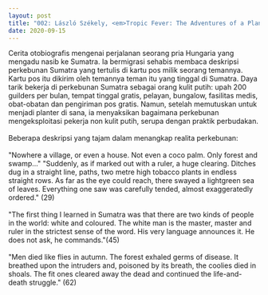```yaml
---
layout: post
title: "002: László Székely, <em>Tropic Fever: The Adventures of a Planter in Sumatra</em> (1937)"
date: 2020-09-15
---
```

Cerita otobiografis mengenai perjalanan seorang pria Hungaria yang mengadu nasib ke Sumatra. Ia bermigrasi sehabis membaca deskripsi perkebunan Sumatra yang tertulis di kartu pos milik seorang temannya. Kartu pos itu dikirim oleh temannya teman itu yang tinggal di Sumatra. Daya tarik bekerja di perkebunan Sumatra sebagai orang kulit putih: upah 200 guilders per bulan, tempat tinggal gratis, pelayan, bungalow, fasilitas medis, obat-obatan dan pengiriman pos gratis. Namun, setelah memutuskan untuk menjadi planter di sana, ia menyaksikan bagaimana perkebunan mengeksploitasi pekerja non kulit putih, serupa dengan praktik perbudakan. 
<br/> <br/> Beberapa deskripsi yang tajam dalam menangkap realita perkebunan: 
<br/> <br/> "Nowhere a village, or even a house. Not even a coco palm. Only forest and swamp..." "Suddenly, as if marked out with a ruler, a huge clearing. Ditches dug in a straight line, paths, two metre high tobacco plants in endless straight rows. As far as the eye could reach, there swayed a lightgreen sea of leaves. Everything one saw was carefully tended, almost exaggeratedly ordered." (29)
<br/> <br/> "The first thing I learned in Sumatra was that there are two kinds of people in the world: white and coloured. The white man is the master, master and ruler in the strictest sense of the word. His very language announces it. He does not ask, he commands."(45)
<br/> <br/> "Men died like flies in autumn. The forest exhaled germs of disease. It breathed upon the intruders and, poisoned by its breath, the coolies died in shoals. The fit ones cleared away the dead and continued the life-and-death struggle." (62)
